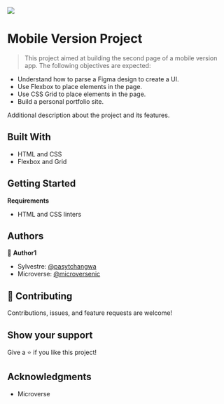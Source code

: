 ![](https://img.shields.io/badge/Microverse-blueviolet)

# Mobile Version Project

> This project aimed at building the second page of a mobile version app. The following objectives are expected:
- Understand how to parse a Figma design to create a UI.
- Use Flexbox to place elements in the page.
- Use CSS Grid to place elements in the page.
- Build a personal portfolio site.

Additional description about the project and its features.

## Built With

- HTML and CSS
- Flexbox and Grid

## Getting Started

**Requirements**

- HTML and CSS linters


## Authors

👤 **Author1**

- Sylvestre: [@pasytchangwa](https://github.com/pasytchangwa)
- Microverse: [@microversenic](https://https://github.com/microverseinc)

## 🤝 Contributing

Contributions, issues, and feature requests are welcome!

## Show your support

Give a ⭐️ if you like this project!

## Acknowledgments

- Microverse

